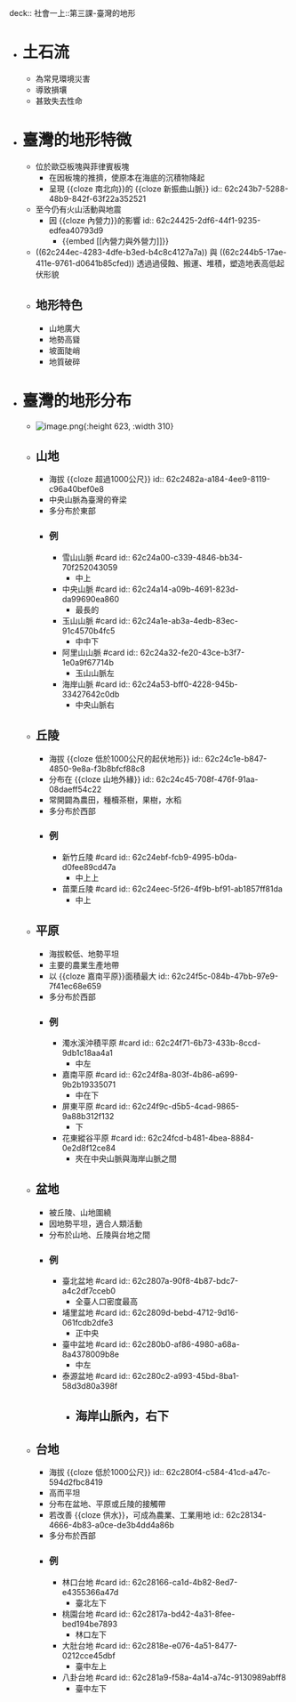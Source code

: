 deck:: 社會一上::第三課-臺灣的地形

- # 土石流
  - 為常見環境災害
  - 導致損壤
  - 甚致失去性命
- # 臺灣的地形特微
  - 位於歐亞板塊與菲律賓板塊
    - 在因板塊的推擠，使原本在海底的沉積物降起
    - 呈現 {{cloze 南北向}}的 {{cloze 新振曲山脈}}
      id:: 62c243b7-5288-48b9-842f-63f22a352521
  - 至今仍有火山活動與地震
    - 因 {{cloze 內營力}}的影響
      id:: 62c24425-2df6-44f1-9235-edfea40793d9
      - {{embed [[內營力與外營力]]}}
  - ((62c244ec-4283-4dfe-b3ed-b4c8c4127a7a)) 與 ((62c244b5-17ae-411e-9761-d0641b85cfed)) 透過過侵蝕、搬運、堆積，塑造地表高低起伏形貌
  - ## 地形特色
    - 山地廣大
    - 地勢高聳
    - 坡面陡峭
    - 地質破碎
- # 臺灣的地形分布
  - ![image.png](../assets/image_1656900533497_0.png){:height 623, :width 310}
  - ## 山地
    - 海拔 {{cloze 超過1000公尺}}
      id:: 62c2482a-a184-4ee9-8119-c96a40bef0e8
    - 中央山脈為臺灣的脊梁
    - 多分布於東部
    - ### 例
      - 雪山山脈 #card
        id:: 62c24a00-c339-4846-bb34-70f252043059
        - 中上
      - 中央山脈 #card
        id:: 62c24a14-a09b-4691-823d-da99690ea860
        - 最長的
      - 玉山山脈 #card
        id:: 62c24a1e-ab3a-4edb-83ec-91c4570b4fc5
        - 中中下
      - 阿里山山脈 #card
        id:: 62c24a32-fe20-43ce-b3f7-1e0a9f67714b
        - 玉山山脈左
      - 海岸山脈 #card
        id:: 62c24a53-bff0-4228-945b-33427642c0db
        - 中央山脈右
  - ## 丘陵
    - 海拔 {{cloze 低於1000公尺的起伏地形}}
      id:: 62c24c1e-b847-4850-9e8a-f3b8bfcf88c8
    - 分布在 {{cloze 山地外緣}}
      id:: 62c24c45-708f-476f-91aa-08daeff54c22
    - 常開闢為農田，種櫝茶樹，果樹，水稻
    - 多分布於西部
    - ### 例
      - 新竹丘陵 #card
        id:: 62c24ebf-fcb9-4995-b0da-d0fee89cd47a
        - 中上上
      - 苗栗丘陵 #card
        id:: 62c24eec-5f26-4f9b-bf91-ab1857ff81da
        - 中上
  - ## 平原
    - 海拔較低、地勢平坦
    - 主要的農業生產地帶
    - 以 {{cloze 嘉南平原}}面積最大
      id:: 62c24f5c-084b-47bb-97e9-7f41ec68e659
    - 多分布於西部
    - ### 例
      - 濁水溪沖積平原 #card
        id:: 62c24f71-6b73-433b-8ccd-9db1c18aa4a1
        - 中左
      - 嘉南平原 #card
        id:: 62c24f8a-803f-4b86-a699-9b2b19335071
        - 中在下
      - 屏東平原 #card
        id:: 62c24f9c-d5b5-4cad-9865-9a88b312f132
        - 下
      - 花東縱谷平原 #card
        id:: 62c24fcd-b481-4bea-8884-0e2d8f12ce84
        - 夾在中央山脈與海岸山脈之間
  - ## 盆地
    - 被丘陵、山地圍繞
    - 因地勢平坦，適合人類活動
    - 分布於山地、丘陵與台地之間
    - ### 例
      - 臺北盆地 #card
        id:: 62c2807a-90f8-4b87-bdc7-a4c2df7cceb0
        - 全臺人口密度最高
      - 埔里盆地 #card
        id:: 62c2809d-bebd-4712-9d16-061fcdb2dfe3
        - 正中央
      - 臺中盆地 #card
        id:: 62c280b0-af86-4980-a68a-8a4378009b8e
        - 中左
      - 泰源盆地 #card
        id:: 62c280c2-a993-45bd-8ba1-58d3d80a398f
        - 海岸山脈內，右下
          -
  - ## 台地
    - 海拔 {{cloze 低於1000公尺}}
      id:: 62c280f4-c584-41cd-a47c-594d2fbc8419
    - 高而平坦
    - 分布在盆地、平原或丘陵的接觸帶
    - 若改善 {{cloze 供水}}，可成為農業、工業用地
      id:: 62c28134-4666-4b83-a0ce-de3b4dd4a86b
    - 多分布於西部
    - ### 例
      - 林口台地 #card
        id:: 62c28166-ca1d-4b82-8ed7-e4355366a47d
        - 臺北左下
      - 桃園台地 #card
        id:: 62c2817a-bd42-4a31-8fee-bed194be7893
        - 林口左下
      - 大肚台地 #card
        id:: 62c2818e-e076-4a51-8477-0212cce45dbf
        - 臺中左上
      - 八卦台地 #card
        id:: 62c281a9-f58a-4a14-a74c-9130989abff8
        - 臺中左下